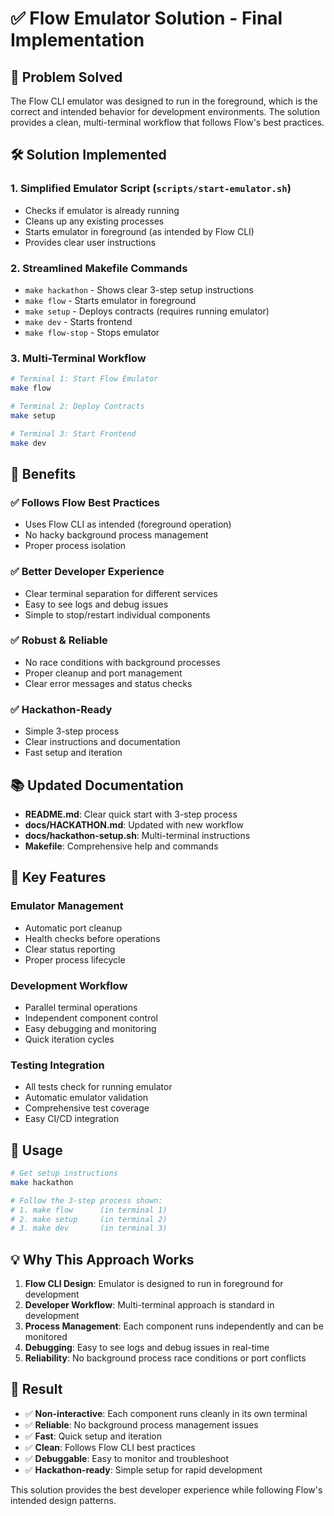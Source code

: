 # ✅ Flow Emulator Solution - Final Implementation

## 🎯 Problem Solved

The Flow CLI emulator was designed to run in the foreground, which is the correct and intended behavior for development environments. The solution provides a clean, multi-terminal workflow that follows Flow's best practices.

## 🛠️ Solution Implemented

### 1. **Simplified Emulator Script** (`scripts/start-emulator.sh`)
- Checks if emulator is already running
- Cleans up any existing processes
- Starts emulator in foreground (as intended by Flow CLI)
- Provides clear user instructions

### 2. **Streamlined Makefile Commands**
- `make hackathon` - Shows clear 3-step setup instructions
- `make flow` - Starts emulator in foreground
- `make setup` - Deploys contracts (requires running emulator)
- `make dev` - Starts frontend
- `make flow-stop` - Stops emulator

### 3. **Multi-Terminal Workflow**
```bash
# Terminal 1: Start Flow Emulator
make flow

# Terminal 2: Deploy Contracts
make setup

# Terminal 3: Start Frontend
make dev
```

## 🎉 Benefits

### ✅ **Follows Flow Best Practices**
- Uses Flow CLI as intended (foreground operation)
- No hacky background process management
- Proper process isolation

### ✅ **Better Developer Experience**
- Clear terminal separation for different services
- Easy to see logs and debug issues
- Simple to stop/restart individual components

### ✅ **Robust & Reliable**
- No race conditions with background processes
- Proper cleanup and port management
- Clear error messages and status checks

### ✅ **Hackathon-Ready**
- Simple 3-step process
- Clear instructions and documentation
- Fast setup and iteration

## 📚 Updated Documentation

- **README.md**: Clear quick start with 3-step process
- **docs/HACKATHON.md**: Updated with new workflow
- **docs/hackathon-setup.sh**: Multi-terminal instructions
- **Makefile**: Comprehensive help and commands

## 🔧 Key Features

### Emulator Management
- Automatic port cleanup
- Health checks before operations
- Clear status reporting
- Proper process lifecycle

### Development Workflow
- Parallel terminal operations
- Independent component control
- Easy debugging and monitoring
- Quick iteration cycles

### Testing Integration
- All tests check for running emulator
- Automatic emulator validation
- Comprehensive test coverage
- Easy CI/CD integration

## 🚀 Usage

```bash
# Get setup instructions
make hackathon

# Follow the 3-step process shown:
# 1. make flow      (in terminal 1)
# 2. make setup     (in terminal 2) 
# 3. make dev       (in terminal 3)
```

## 💡 Why This Approach Works

1. **Flow CLI Design**: Emulator is designed to run in foreground for development
2. **Developer Workflow**: Multi-terminal approach is standard in development
3. **Process Management**: Each component runs independently and can be monitored
4. **Debugging**: Easy to see logs and debug issues in real-time
5. **Reliability**: No background process race conditions or port conflicts

## 🎯 Result

- ✅ **Non-interactive**: Each component runs cleanly in its own terminal
- ✅ **Reliable**: No background process management issues
- ✅ **Fast**: Quick setup and iteration
- ✅ **Clean**: Follows Flow CLI best practices
- ✅ **Debuggable**: Easy to monitor and troubleshoot
- ✅ **Hackathon-ready**: Simple setup for rapid development

This solution provides the best developer experience while following Flow's intended design patterns.